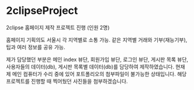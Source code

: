 # 2clipseProject

2clipse 홈페이지 제작 프로젝트 진행 (인원 2명)

홈페이지 기획의도
서울시 각 지역별로 소통 가능.
같은 지역별 거래와 기부(재능기부), 팁과 여러 정보를 공유 가능.

제가 담당했던 부분은 메인 index 뷰단, 회원가입 뷰단, 로그인 뷰단, 게시판 목록 뷰단, 사용자들의 데이터(db), 게시판 목록별 데이터(db)를 담당하여 제작하였습니다.
현재 제 메인 컴퓨터가 수리 중에 있어 포트폴리오의 첨부파일이 불가능한 상태입니다.
해당 프로젝트를 진행할 때 찍어뒀던 사진들을 첨부하겠습니다.
